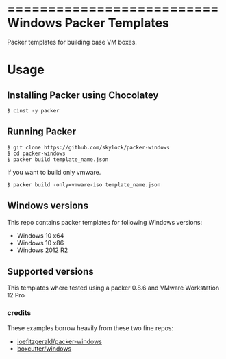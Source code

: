 ==========================
Windows Packer Templates
==========================

Packer templates for building base VM boxes.

Usage
=====

Installing Packer using Chocolatey
----------------------------------

    $ cinst -y packer

Running Packer
--------------



    $ git clone https://github.com/skylock/packer-windows
    $ cd packer-windows
    $ packer build template_name.json


If you want to build only vmware.



    $ packer build -only=vmware-iso template_name.json

Windows versions
-----------------

This repo contains packer templates for following Windows versions:

- Windows 10 x64
- Windows 10 x86
- Windows 2012 R2


Supported versions
------------------

This templates where tested using a packer 0.8.6 and VMware Workstation 12 Pro

### credits

These examples borrow heavily from these two fine repos:

- [joefitzgerald/packer-windows](https://github.com/joefitzgerald/packer-windows)
- [boxcutter/windows](https://github.com/boxcutter/windows)
